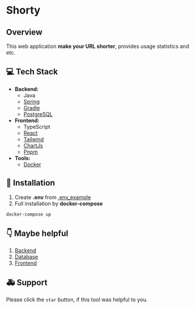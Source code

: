 # Shorty

## Overview
This web application **make your URL shorter**, provides usage statistics and etc.

## 💻 Tech Stack
- **Backend:**
    - Java
    - [Spring](https://spring.io/)
    - [Gradle](https://gradle.org/)
    - [PostgreSQL](https://www.postgresql.org/)
- **Frontend:**
    - TypeScript
    - [React](https://reactjs.org/)
    - [Tailwind](https://tailwindcss.com/)
    - [ChartJs](https://www.chartjs.org/)
    - [Pnpm](https://pnpm.js.org/)
- **Tools:**
    - [Docker](https://www.docker.com/)
  
## 💾 Installation 
1) Create **.env** from [.env_example](.env_example)
2) Full installation by **docker-compose**
```bash
docker-compose up
```

##  👇 Maybe helpful
1) [Backend](App/Backend/README.md)
2) [Database](App/Database/REAME.md)
3) [Frontend](App/Frontend/README.md)


## 🚑 Support 
Please click the `star` button, if this tool was helpful to you.
